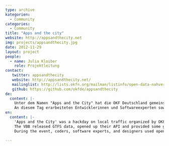 ```yaml
---
type: archive
kategorien:
  - Community
categories:
  - Community
title: "Apps and the city"
website: http://appsandthecity.net
img: projects/appsandthecity.jpg
date: 2012-11-29
layout: project
people:
  - name: Julia Kloiber
    role: Projektleitung
contact:
   twitter: appsandthecity
   website: http://appsandthecity.net/
   mailinglist: http://lists.okfn.org/mailman/listinfo/open-data-nahverkehr
   github: https://github.com/okfde/appsandthecity
de:
  content: |-
    Unter dem Namen "Apps and the City" hat die OKF Deutschland gemeinsam mit den Berliner Verkehrsbetrieben (BVG) und dem Verkehrsverbund Berlin-Brandenburg (VBB) zu einem Entwicklertag zum Thema Nahverkehr eingeladen.
    An diesem Tag erarbeiteten Entwicklerinnen und Softwareexperten sowie Designerinnen und Designer gemeinnützig sinnvolle Anwendungen für die Fahrgäste mit den offenen Datensätzen der Verkehrsbetriebe.
en:
  content: |-
    'Apps and the City' was a hackday on local traffic organized by OKF DE together with the local transport provider VBB, the Berlin government and the FH Potsdam.
    The VBB released GTFS data, opened up their API and provided some geo datasets about entrances to stations.
    During the event, coders, software experts, and designers used open transport data to create applications intended to non-commercially improve public transport.

---
```

